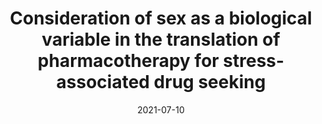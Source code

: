 ---
title: "Consideration of sex as a biological variable in the translation of pharmacotherapy for stress-associated drug seeking"
collection: publications
permalink: /publication/2021-07-10-sex-stress-translation
date: 2021-07-10
venue: 'Neurobiology of Stress'
link: 'https://doi.org/10.1016/j.ynstr.2021.100364'
paperurl: 'http://marterin.github.io/files/Martin et al. (2021a).pdf'
citation: '<b>Martin EL</b>, Doncheck EM, Reichel CM, &amp; McRae-Clark AL. Consideration of sex as a biological variable in the translation of pharmacotherapy for stress-associated drug seeking <i>Neurobiology of Stress</i>. (2021).'
---